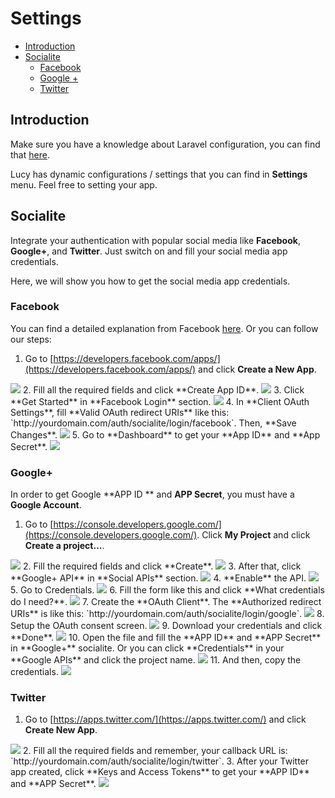 # Settings

- [Introduction](#introduction)
- [Socialite](#socialite)
    - [Facebook](#socialite-facebook)
    - [Google +](#socialite-google)
    - [Twitter](#socialite-twitter)

<a name="introduction"></a>
## Introduction

Make sure you have a knowledge about Laravel configuration, you can find that [here](https://laravel.com/docs/5.2/configuration).

Lucy has dynamic configurations / settings that you can find in **Settings** menu. Feel free to setting your app.

<a name="socialite"></a>
## Socialite

Integrate your authentication with popular social media like **Facebook**, **Google+**, and **Twitter**. Just switch on and fill your social media app credentials.

Here, we will show you how to get the social media app credentials.

<a name="socialite-facebook"></a>
### Facebook

You can find a detailed explanation from Facebook [here](https://developers.facebook.com/docs/apps/register). Or you can follow our steps:

1. Go to [https://developers.facebook.com/apps/](https://developers.facebook.com/apps/) and click **Create a New App**.
<img src="/storage/docs/01-fb.jpeg" class="img-responsive img-rounded">
2. Fill all the required fields and click **Create App ID**.
<img src="/storage/docs/02-fb.jpeg" class="img-responsive img-rounded">
3. Click **Get Started** in **Facebook Login** section.
<img src="/storage/docs/03-fb.jpeg" class="img-responsive img-rounded">
4. In **Client OAuth Settings**, fill **Valid OAuth redirect URIs** like this: `http://yourdomain.com/auth/socialite/login/facebook`. Then, **Save Changes**.
<img src="/storage/docs/04-fb.jpeg" class="img-responsive img-rounded">
5. Go to **Dashboard** to get your **App ID** and **App Secret**.
<img src="/storage/docs/05-fb.jpeg" class="img-responsive img-rounded">

<a name="socialite-google"></a>
### Google+

In order to get Google **APP ID ** and **APP Secret**, you must have a **Google Account**.

1. Go to [https://console.developers.google.com/](https://console.developers.google.com/). Click **My Project** and click **Create a project...**.
<img src="/storage/docs/01-google.jpeg" class="img-responsive img-rounded">
2. Fill the required fields and click **Create**.
<img src="/storage/docs/02-google.jpeg" class="img-responsive img-rounded">
3. After that, click **Google+ API** in **Social APIs** section.
<img src="/storage/docs/03-google.jpeg" class="img-responsive img-rounded">
4. **Enable** the API.
<img src="/storage/docs/04-google.jpeg" class="img-responsive img-rounded">
5. Go to Credentials.
<img src="/storage/docs/05-google.jpeg" class="img-responsive img-rounded">
6. Fill the form like this and click **What credentials do I need?**.
<img src="/storage/docs/06-google.jpeg" class="img-responsive img-rounded">
7. Create the **OAuth Client**. The **Authorized redirect URIs** is like this: `http://yourdomain.com/auth/socialite/login/google`.
<img src="/storage/docs/07-google.jpeg" class="img-responsive img-rounded">
8. Setup the OAuth consent screen.
<img src="/storage/docs/08-google.jpeg" class="img-responsive img-rounded">
9. Download your credentials and click **Done**.
<img src="/storage/docs/09-google.jpeg" class="img-responsive img-rounded">
10. Open the file and fill the **APP ID** and **APP Secret** in **Google+** socialite. Or you can click **Credentials** in your **Google APIs** and click the project name.
<img src="/storage/docs/10-google.jpeg" class="img-responsive img-rounded">
11. And then, copy the credentials.
<img src="/storage/docs/11-google.jpeg" class="img-responsive img-rounded">

<a name="socialite-twitter"></a>
### Twitter

1. Go to [https://apps.twitter.com/](https://apps.twitter.com/) and click **Create New App**.
<img src="/storage/docs/01-twitter.jpeg" class="img-responsive img-rounded">
2. Fill all the required fields and remember, your callback URL is: `http://yourdomain.com/auth/socialite/login/twitter`.
3. After your Twitter app created, click **Keys and Access Tokens** to get your **APP ID** and **APP Secret**.
<img src="/storage/docs/02-twitter.jpeg" class="img-responsive img-rounded">
